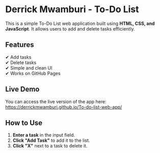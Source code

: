 # Derrick Mwamburi - To-Do List

This is a simple To-Do List web application built using **HTML, CSS, and JavaScript**. It allows users to add and delete tasks efficiently.

## Features
✔ Add tasks  
✔ Delete tasks  
✔ Simple and clean UI  
✔ Works on GitHub Pages  

## Live Demo  
You can access the live version of the app here:  
  https://derrickmwamburi.github.io/To-do-list-web-app/

## How to Use  
1. **Enter a task** in the input field.  
2. **Click "Add Task"** to add it to the list.  
3. **Click "X"** next to a task to delete it.  
